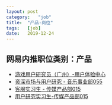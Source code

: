 ```yaml
---
layout:	post
category:	"job"
title:	"产品-岗位"
tags:	[job]
date:	2019-12-24
---
```

## 网易内推职位类别：产品
- [游戏用户研究员（广州）-用户体验中心](http://mobile.bole.netease.com/bole/boleDetail?id=12660&employeeId=346f03c3cda5f04c&key=all)
- [资深市场与用户研究 - 音乐事业部055](http://mobile.bole.netease.com/bole/boleDetail?id=18519&employeeId=346f03c3cda5f04c&key=all)
- [客服实习生 - 传媒产品部015](http://mobile.bole.netease.com/bole/boleDetail?id=18699&employeeId=346f03c3cda5f04c&key=all)
- [用户研究实习生-传媒产品部015](http://mobile.bole.netease.com/bole/boleDetail?id=11771&employeeId=346f03c3cda5f04c&key=all)
